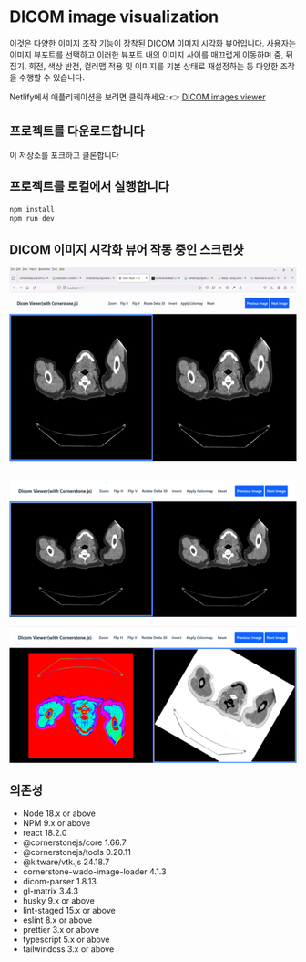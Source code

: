 # DICOM image visualization

이것은 다양한 이미지 조작 기능이 장착된 DICOM 이미지 시각화 뷰어입니다. 사용자는 이미지 뷰포트를 선택하고 이러한 뷰포트 내의 이미지 사이를 매끄럽게 이동하며 줌, 뒤집기, 회전, 색상 반전, 컬러맵 적용 및 이미지를 기본 상태로 재설정하는 등 다양한 조작을 수행할 수 있습니다.

Netlify에서 애플리케이션을 보려면 클릭하세요: 👉 [DICOM images viewer](https://dicom-explorer.netlify.app/)

## 프로젝트를 다운로드합니다

이 저장소를 포크하고 클론합니다

## 프로젝트를 로컬에서 실행합니다

```sh
npm install
npm run dev
```

## DICOM 이미지 시각화 뷰어 작동 중인 스크린샷

<img src="src/assets/dicom-image-viewer.gif" width="600" height="340"/>

<br>
<br>

!["DICOM image visualization viewer-1"](src/assets/dicom-viewer-images/dicom-image-1.png)

!["DICOM image visualization viewer-2"](src/assets/dicom-viewer-images/dicom-image-2.png)

## 의존성

- Node 18.x or above
- NPM 9.x or above
- react 18.2.0
- @cornerstonejs/core 1.66.7
- @cornerstonejs/tools 0.20.11
- @kitware/vtk.js 24.18.7
- cornerstone-wado-image-loader 4.1.3
- dicom-parser 1.8.13
- gl-matrix 3.4.3
- husky 9.x or above
- lint-staged 15.x or above
- eslint 8.x or above
- prettier 3.x or above
- typescript 5.x or above
- tailwindcss 3.x or above
